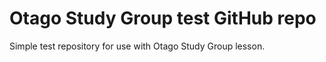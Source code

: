 # Otago Study Group test GitHub repo

Simple test repository for use with Otago Study Group lesson.
